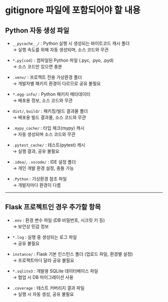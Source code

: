 # gitignore 파일에 포함되어야 할 내용

## Python 자동 생성 파일

- `__pycache__/` : Python 실행 시 생성되는 바이트코드 캐시 폴더  
  → 실행 속도를 위해 자동 생성되며, 소스 코드와 무관

- `*.py[cod]` : 컴파일된 Python 파일 (.pyc, .pyo, .pyd)  
  → 소스 코드만 있으면 충분

- `.venv/` : 프로젝트 전용 가상환경 폴더  
  → 개발자별 패키지 환경이 다르므로 공유 불필요

- `*.egg-info/` : Python 패키지 메타데이터  
  → 배포용 정보, 소스 코드와 무관

- `dist/`, `build/` : 패키징/빌드 결과물 폴더  
  → 배포용 빌드 결과물, 소스 코드와 무관

- `.mypy_cache/` : 타입 체크(mypy) 캐시  
  → 자동 생성되며 소스 코드와 무관

- `.pytest_cache/` : 테스트(pytest) 캐시  
  → 실행 결과, 공유 불필요

- `.idea/`, `.vscode/` : IDE 설정 폴더  
  → 개인 개발 환경 설정, 충돌 가능

- `.Python` : 가상환경 참조 파일  
  → 개발자마다 환경이 다름

---

## Flask 프로젝트인 경우 추가할 항목

- `.env` : 환경 변수 파일 (DB 비밀번호, 시크릿 키 등)  
  → 보안상 민감 정보

- `*.log` : 실행 중 생성되는 로그 파일  
  → 공유 불필요

- `instance/` : Flask 기본 인스턴스 폴더 (업로드 파일, 환경별 설정)  
  → 프로젝트마다 달라 공유 불필요

- `*.sqlite3` : 개발용 SQLite 데이터베이스 파일  
  → 협업 시 DB 마이그레이션 사용

- `.coverage` : 테스트 커버리지 결과 파일  
  → 실행 시 자동 생성, 공유 불필요
